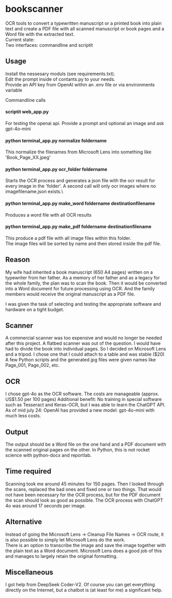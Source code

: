 # bookscanner
OCR tools to convert a typewritten manuscript or a printed book into plain text and create a PDF file with all scanned manuscript or book pages and a Word file with the extracted text.\
Current state: \
Two interfaces: commandline and scriptit

## Usage
Install the nessesary moduls (see requirements.txt).\
Edit the prompt inside of contants.py to your needs. \
Provide an API key from OpenAI within an .env file or via environments variable

Commandline calls
#### scriptit web_app.py 
For testing the openai api. Provide a prompt and optional an image and ask gpt-4o-mini

#### python terminal_app.py normalize foldername  
This normalize the filenames from Microsoft Lens into something like 'Book_Page_XX.jpeg'
#### python terminal_app.py ocr_folder foldername
Starts the OCR process and generates a json file with the ocr result for every image in the 'folder'. 
A second call will only ocr images where no imagefilename.json exists.\
#### python terminal_app.py make_word foldername destinationfilename 
Produces a word file with all OCR results
#### python terminal_app.py make_pdf foldername destinationfilename 
This produce a pdf file with all image files within this folder.\
The image files will be sorted by name and then stored inside the pdf file.

## Reason
My wife had inherited a book manuscript (650 A4 pages) written on a typewriter from her father. As a memory of her father and as a legacy for the whole family, the plan was to scan the book. Then it would be converted into a Word document for future processing using OCR. And the family members would receive the original manuscript as a PDF file.

I was given the task of selecting and testing the appropriate software and hardware on a tight budget.

## Scanner
A commercial scanner was too expensive and would no longer be needed after this project. A flatbed scanner was out of the question. I would have had to divide the book into individual pages. So I decided on Microsoft Lens and a tripod. I chose one that I could attach to a table and was stable ($20)
A few Python scripts and the generated jpg files were given names like Page_001, Page_002, etc.

## OCR
I chose gpt-4o as the OCR software. The costs are manageable (approx. US$1.50 per 100 pages)
Additional benefit: No training in special software such as Tesseract and Keras-OCR, but I was able to learn the ChatGPT API.
As of mid july 24: OpenAI has provided a new model: gpt-4o-mini with much less costs.

## Output
The output should be a Word file on the one hand and a PDF document with the scanned original pages on the other. In Python, this is not rocket science with python-docx and reportlab.

## Time required
Scanning took me around 45 minutes for 150 pages. Then I looked through the scans, replaced the bad ones and fixed one or two things. That would not have been necessary for the OCR process, but for the PDF document the scan should look as good as possible. The OCR process with ChatGPT 4o was around 17 seconds per image.


## Alternative
Instead of going the Microsoft Lens -> Cleanup File Names -> OCR route, it is also possible to simply let Microsoft Lens do the work.\
There is an option to transcribe the image and save the image together with the plain text as a Word document. Microsoft Lens does a good job of this and manages to largely retain the original formatting.


## Miscellaneous
I got help from DeepSeek Coder-V2. Of course you can get everything directly on the Internet, but a chatbot is (at least for me) a significant help.

